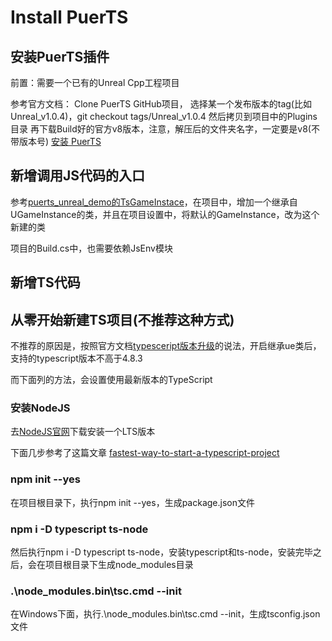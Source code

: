 # Install PuerTS

## 安装PuerTS插件

前置：需要一个已有的Unreal Cpp工程项目

参考官方文档：
Clone PuerTS GitHub项目，
选择某一个发布版本的tag(比如Unreal_v1.0.4)，git checkout tags/Unreal_v1.0.4
然后拷贝到项目中的Plugins目录
再下载Build好的官方v8版本，注意，解压后的文件夹名字，一定要是v8(不带版本号)
[安装 PuerTS](https://puerts.github.io/docs/puerts/unreal/install)

## 新增调用JS代码的入口

参考[puerts_unreal_demo的TsGameInstace](https://github.com/chexiongsheng/puerts_unreal_demo/blob/master/Source/puerts_unreal_demo/TsGameInstance.cpp)，在项目中，增加一个继承自UGameInstance的类，并且在项目设置中，将默认的GameInstance，改为这个新建的类

项目的Build.cs中，也需要依赖JsEnv模块

## 新增TS代码

## 从零开始新建TS项目(不推荐这种方式)

不推荐的原因是，按照官方文档[typesceript版本升级](https://puerts.github.io/docs/puerts/unreal/faq#typesceript%E7%89%88%E6%9C%AC%E5%8D%87%E7%BA%A7)的说法，开启继承ue类后，支持的typescript版本不高于4.8.3

而下面列的方法，会设置使用最新版本的TypeScript

### 安装NodeJS

去[NodeJS官网](https://nodejs.org/en)下载安装一个LTS版本

下面几步参考了这篇文章
[fastest-way-to-start-a-typescript-project](https://www.mailslurp.com/blog/fastest-way-to-start-a-typescript-project/)

### npm init --yes

在项目根目录下，执行npm init --yes，生成package.json文件

### npm i -D typescript ts-node

然后执行npm i -D typescript ts-node，安装typescript和ts-node，安装完毕之后，会在项目根目录下生成node_modules目录

### .\node_modules\.bin\tsc.cmd --init

在Windows下面，执行.\node_modules\.bin\tsc.cmd --init，生成tsconfig.json文件
